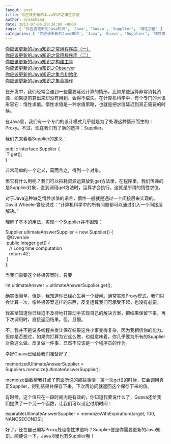```yaml
---
layout: post
title: 你应该更新的Java知识之惰性求值
author: dreamhead
date: 2013-07-06 20:24:00 +0800
tags: [ '你应该更新的Java知识', 'Java', 'Guava', 'Supplier', '惰性求值' ]
categories: [ '你应该更新的Java知识', 'Java', 'Guava', 'Supplier', '惰性求值' ]
---
```


[你应该更新的Java知识之常用程序库（一）  
](http://dreamhead.blogbus.com/logs/226738702.html)[你应该更新的Java知识之常用程序库（二）  
](http://dreamhead.blogbus.com/logs/226738756.html)[你应该更新的Java知识之构建工具  
](http://dreamhead.blogbus.com/logs/227427912.html)[你应该更新的Java知识之Observer  
](http://dreamhead.blogbus.com/logs/231594181.html)[你应该更新的Java知识之集合初始化  
](http://dreamhead.blogbus.com/logs/232899025.html)[你应该更新的Java知识之集合操作](http://dreamhead.blogbus.com/logs/234113759.html)

在开发中，我们经常会遇到一些需要延迟计算的情形，比如某些运算非常消耗资源，如果提前算出来却没有用到，会得不偿失。在计算机科学中，有个专门的术语形容它：惰性求值。惰性求值是一种求值策略，也就是把求值延迟到真正需要的时候。

在Java里，我们有一个专门的设计模式几乎就是为了处理这种情形而生的：Proxy。不过，现在我们有了新的选择：Supplier。

我们先来看看Supplier的定义：

public interface Supplier {  
 &nbsp;T get();  
}

非常简单的一个定义，简而言之，得到一个对象。

但它有什么用呢？我们可以把耗资源运算放到get方法里，在程序里，我们传递的是Supplier对象，直到调用get方法时，运算才会执行。这就是所谓的惰性求值。

对于Java这种缺乏惰性求值的语言，惰性一般就是通过一个间接层来实现的。David Wheeler曾经说过：“计算机科学中的所有问题都可以通过引入一个间接层解决。”

理解了基本的用法，实现一个Supplier并不困难：

Supplier ultimateAnswerSupplier = new Supplier() {  
 &nbsp;@Override  
 &nbsp;public Integer get() {  
 &nbsp; &nbsp;// Long time computation  
 &nbsp; &nbsp;return 42; &nbsp; &nbsp; &nbsp; &nbsp; &nbsp;  
 &nbsp;}  
};

当我们需要这个终极答案时，只要

int ultimateAnswer = ultimateAnswerSupplier.get();

确实很简单，但是，我知道你已经心生另一个疑问。通常实现Proxy模式，我们只会计算一次，像终极答案这样的东西，反复运算我们可承受不起，也没有必要。

我甚至知道你已经迫不及待地打算动手实现自己的解决方案，把结果保留下来，再下次调用时，直接返回结果。但，且慢。

不，我并不是说多线程并发让保存结果这件小事变得复杂，因为我相信你的能力。但你是否想过，如果你打算为它这么做，也就意味着，你几乎要为所有的Supplier对象这么做。反复做一件事，显然不应该是一个程序员的作为。

幸好Guava已经给我们准备好了：

memorizedUltimateAnswerSupplier = Suppliers.memoize(ultimateAnswerSupplier);

memoize函数帮我打点了前面所说的那些事情：第一次get()的时候，它会调用真正Supplier，得到结果并保存下来，下次再访问就返回这个保存下来的值。

有时候，这个值只在一段时间内是有效的，你知道我要说什么了，Guava还给我们提供了一个另一个函数，让我们可以设定过期时间：

expirableUltimateAnswerSupplier = memoizeWithExpiration(target, 100, NANOSECONDS);

好了，还在自己编写Proxy处理惰性求值吗？Supplier便是你需要更新的Java知识。顺便说一下，Java 8里也有Supplier哦！



